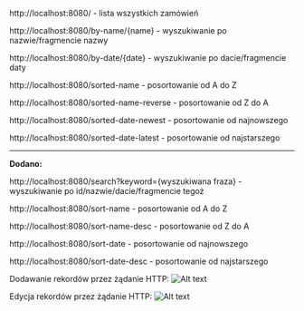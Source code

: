 http://localhost:8080/ - lista wszystkich zamówień


http://localhost:8080/by-name/{name} - wyszukiwanie po nazwie/fragmencie nazwy

http://localhost:8080/by-date/{date} - wyszukiwanie po dacie/fragmencie daty 

http://localhost:8080/sorted-name - posortowanie od A do Z

http://localhost:8080/sorted-name-reverse - posortowanie od Z do A

http://localhost:8080/sorted-date-newest - posortowanie od najnowszego

http://localhost:8080/sorted-date-latest - posortowanie od najstarszego

-----------------
**Dodano:**

http://localhost:8080/search?keyword={wyszukiwana fraza} - wyszukiwanie po id/nazwie/dacie/fragmencie tegoż

http://localhost:8080/sort-name - posortowanie od A do Z

http://localhost:8080/sort-name-desc - posortowanie od Z do A

http://localhost:8080/sort-date - posortowanie od najnowszego

http://localhost:8080/sort-date-desc - posortowanie od najstarszego

Dodawanie rekordów przez żądanie HTTP:
![Alt text](https://i.ibb.co/hcrD6Zp/Dodawanie.png)

Edycja rekordów przez żądanie HTTP:
![Alt text](https://i.ibb.co/k0vcCmB/Edycja.png)